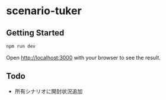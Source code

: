 # scenario-tuker

## Getting Started

```bash
npm run dev
```

Open [http://localhost:3000](http://localhost:3000) with your browser to see the result.

## Todo

- 所有シナリオに開封状況追加
